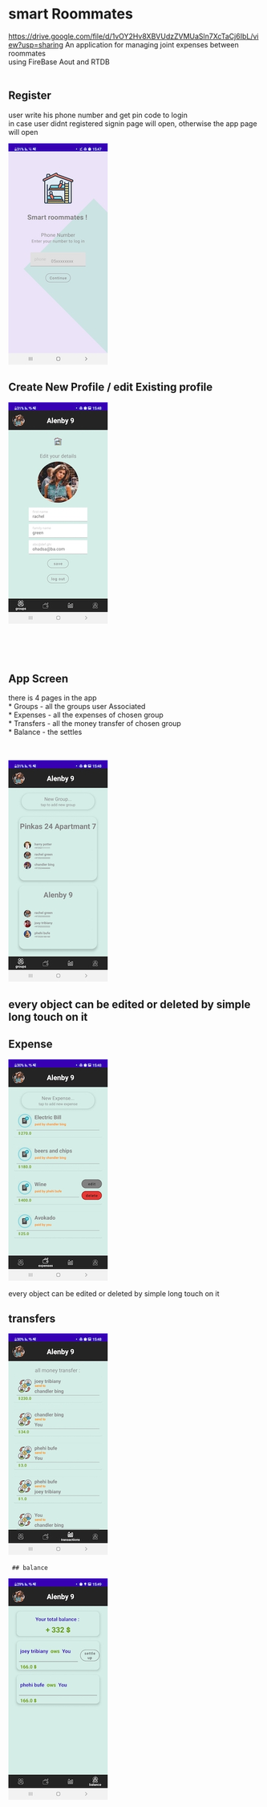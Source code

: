 # smart Roommates

https://drive.google.com/file/d/1vOY2Hv8XBVUdzZVMUaSln7XcTaCj6IbL/view?usp=sharing
An application for managing joint expenses between roommates<br />
using FireBase Aout and RTDB <br /><br />

  <p align="left">

  ## Register 
  user write his phone number and get pin code to login<br />
    in case user didnt registered signin page will open, otherwise the app page will open
  <p align="left">
    <img src="https://github.com/ohadsa/ohad.smartRoommates/blob/master/images/Screenshot_20220210-154715_Roommates.jpg?raw=true">
 </p>
 
 
 ## Create New Profile / edit Existing profile 
  <p align="left">
    <img src="https://github.com/ohadsa/ohad.smartRoommates/blob/master/images/Screenshot_20220210-154813_Roommates.jpg?raw=true">
 </p>
 
<br /> <br /> <br /> 
  ## App Screen
  there is 4 pages in the app
   <br /> * Groups - all the groups user Associated
   <br /> * Expenses - all the expenses of chosen group
   <br /> * Transfers - all the money transfer of chosen group 
   <br /> * Balance - the settles
   <br /> <br /> <br /> 
  <p align="left">
    <img src="https://github.com/ohadsa/ohad.smartRoommates/blob/master/images/Screenshot_20220210-154804_Roommates.jpg?raw=true">
 </p>

  ##  every object can be edited or deleted by simple long touch on it 
  ## Expense 
  <p align="left">
    <img src="https://github.com/ohadsa/ohad.smartRoommates/blob/master/images/Screenshot_20220210-154839_Roommates.jpg?raw=true">
 </p>
 every object can be edited or deleted by simple long touch on it 


  ## transfers
  <p align="left">
    <img src="https://github.com/ohadsa/ohad.smartRoommates/blob/master/images/Screenshot_20220210-154847_Roommates.jpg?raw=true">
   </p>
   
     ## balance 
  <p align="left">
    <img src="https://github.com/ohadsa/ohad.smartRoommates/blob/master/images/Screenshot_20220210-154946_Roommates.jpg?raw=true">
   </p>

